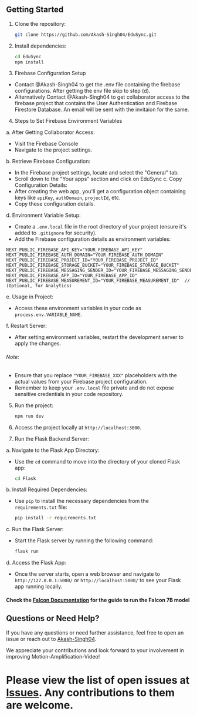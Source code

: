 ## Getting Started

1. Clone the repository:

   ```bash
   git clone https://github.com/Akash-Singh04/EduSync.git
   ```

2. Install dependencies:

   ```bash
   cd EduSync
   npm install
   ```

3. Firebase Configuration Setup

- Contact @Akash-Singh04 to get the .env file containing the firebase configurations. After getting the env file skip to step (d).
- Alternatively Contact @Akash-Singh04 to get collaborator access to the firebase project that contains the User Authentication and Firebase Firestore Database. An email will be sent with the invitaion for the same.

4. Steps to Set Firebase Environment Variables

a. After Getting Collaborator Access:

- Visit the Firebase Console
- Navigate to the project settings.

b. Retrieve Firebase Configuration:

- In the Firebase project settings, locate and select the "General" tab.
- Scroll down to the "Your apps" section and click on EduSync
  c. Copy Configuration Details:
- After creating the web app, you'll get a configuration object containing keys like `apiKey`, `authDomain`, `projectId`, etc.
- Copy these configuration details.

d. Environment Variable Setup:

- Create a `.env.local` file in the root directory of your project (ensure it's added to `.gitignore` for security).
- Add the Firebase configuration details as environment variables:

```env
NEXT_PUBLIC_FIREBASE_API_KEY="YOUR_FIREBASE_API_KEY"
NEXT_PUBLIC_FIREBASE_AUTH_DOMAIN="YOUR_FIREBASE_AUTH_DOMAIN"
NEXT_PUBLIC_FIREBASE_PROJECT_ID="YOUR_FIREBASE_PROJECT_ID"
NEXT_PUBLIC_FIREBASE_STORAGE_BUCKET="YOUR_FIREBASE_STORAGE_BUCKET"
NEXT_PUBLIC_FIREBASE_MESSAGING_SENDER_ID="YOUR_FIREBASE_MESSAGING_SENDER_ID"
NEXT_PUBLIC_FIREBASE_APP_ID="YOUR_FIREBASE_APP_ID"
NEXT_PUBLIC_FIREBASE_MEASUREMENT_ID="YOUR_FIREBASE_MEASUREMENT_ID"  // (Optional, for Analytics)
```

e. Usage in Project:

- Access these environment variables in your code as `process.env.VARIABLE_NAME`.

f. Restart Server:

- After setting environment variables, restart the development server to apply the changes.

###### Note:

- Ensure that you replace `"YOUR_FIREBASE_XXX"` placeholders with the actual values from your Firebase project configuration.
- Remember to keep your `.env.local` file private and do not expose sensitive credentials in your code repository.

5. Run the project:

   ```bash
   npm run dev
   ```

6. Access the project locally at `http://localhost:3000`.

7. Run the Flask Backend Server:

a. Navigate to the Flask App Directory:

- Use the `cd` command to move into the directory of your cloned Flask app:
  ```bash
  cd Flask
  ```

b. Install Required Dependencies:

- Use `pip` to install the necessary dependencies from the `requirements.txt` file:
  ```bash
  pip install -r requirements.txt
  ```

c. Run the Flask Server:

- Start the Flask server by running the following command:
  ```bash
  flask run
  ```

d. Access the Flask App:

- Once the server starts, open a web browser and navigate to `http://127.0.0.1:5000/` or `http://localhost:5000/` to see your Flask app running locally.

#### Check the [Falcon Documentation](https://github.com/Akash-Singh04/EduSync/blob/master/falcon-7b-custom-fine-tuned-9-shot-model-notebook/falcon_doc.md) for the guide to run the Falcon 7B model

## Questions or Need Help?

If you have any questions or need further assistance, feel free to open an issue or reach out to [Akash-Singh04](https://github.com/Akash-Singh04).

We appreciate your contributions and look forward to your involvement in improving Motion-Amplification-Video!

# Please view the list of open issues at [Issues](https://github.com/Akash-Singh04/EduSync/issues). Any contributions to them are welcome.

